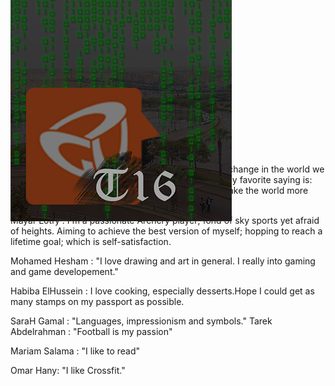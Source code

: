 <h1>Github - Sprint 0</h1> <br/>
<div style="position:absolute;top:0;bottom:0;margin:auto;">
	<img align="right" src="logoV9.png" />
</div>
<h2>TODO Add descriptions</h2>

Hesham Morgan : "tech is my life"

Omar Shaker : "I love coding. I really want to make a change in the world we live in, and become a motivation for a lot of people. My favorite saying is: Smile More, I think because of your smile, you can make the world more beautiful."


Mayar Lotfy : I'm a passionate Archery player; fond of sky sports yet afraid of heights. Aiming to achieve the best version of myself; hopping to reach a lifetime goal; which is self-satisfaction.

Mohamed Hesham : "I love drawing and art in general. I really into gaming and game developement."

Habiba ElHussein : I love cooking, especially desserts.Hope I could get as many stamps on my passport as possible.

SaraH Gamal : "Languages, impressionism and symbols."
Tarek Abdelrahman : "Football is my passion"


Mariam Salama : "I like to read"

Omar Hany: "I like Crossfit."

